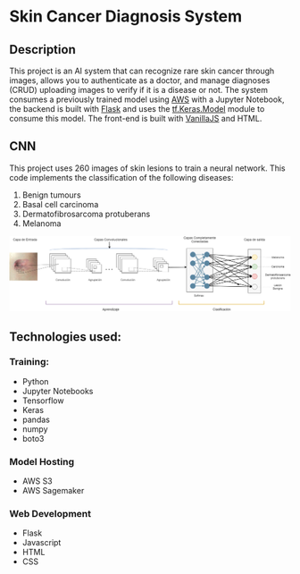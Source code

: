 # Skin Cancer Diagnosis System

## Description


This project is an AI system that can recognize rare skin cancer through images, allows you to authenticate as a doctor, and manage diagnoses (CRUD) uploading images to verify if it is a disease or not. The system consumes a previously trained model using <a href="https://aws.amazon.com/">AWS</a> with a Jupyter Notebook, the backend is built with <a href="https://flask.palletsprojects.com/en/2.2.x/">Flask</a> and uses the <a href="https://www.tensorflow.org/api_docs/python/tf/keras/Model">tf.Keras.Model</a> module to consume this model. The front-end is built with <a href="https://stackoverflow.com/questions/20435653/what-is-vanillajs">VanillaJS</a> and HTML.

## CNN

This project uses 260 images of skin lesions to train a neural network. This code implements the classification of the following diseases:

1. Benign tumours
2. Basal cell carcinoma
3. Dermatofibrosarcoma protuberans
4. Melanoma

![Clasificacion de Lesiones Cutaneas via CNN](/assets/images/CNN_DFSP.png)

## Technologies used:

### Training:

- Python
- Jupyter Notebooks
- Tensorflow
- Keras
- pandas
- numpy
- boto3

### Model Hosting

- AWS S3
- AWS Sagemaker

### Web Development

- Flask
- Javascript
- HTML
- CSS
